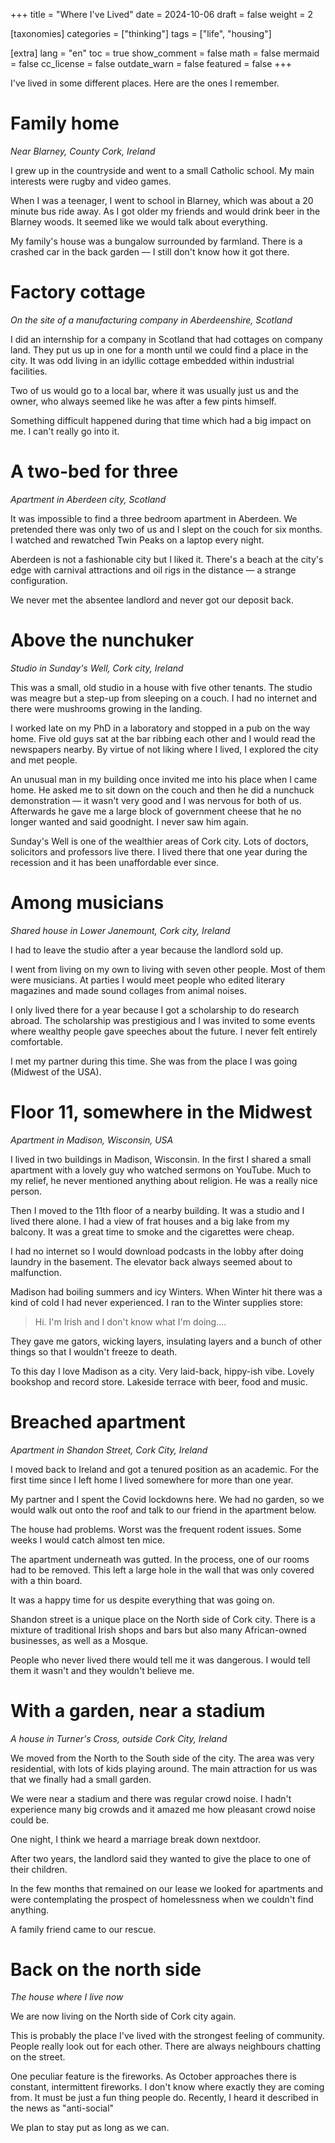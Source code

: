 +++
title = "Where I've Lived"
date = 2024-10-06
draft = false
weight = 2

[taxonomies]
categories = ["thinking"]
tags = ["life", "housing"]

[extra]
lang = "en"
toc = true
show_comment = false
math = false
mermaid = false
cc_license = false
outdate_warn = false
featured = false
+++

I've lived in some different places.
Here are the ones I remember.

<!-- more -->

# Family home

_Near Blarney, County Cork, Ireland_

I grew up in the countryside and went to a small
Catholic school.
My main interests were rugby and video games.

When I was a teenager, I went to school in Blarney,
which was about a 20 minute bus ride away.
As I got older my friends and would drink beer
in the Blarney woods.
It seemed like we would talk about everything.

My family's house was a bungalow surrounded by farmland.
There is a crashed car in the back garden — I still don't
know how it got there.

# Factory cottage

_On the site of a manufacturing company in Aberdeenshire, Scotland_

I did an internship for a company in Scotland that had cottages on company land.
They put us up in one for a month until we could find a place in the city.
It was odd living in an idyllic cottage embedded within industrial facilities.

Two of us would go to a local bar, where it was usually just us and the owner, who always seemed like he was after a few pints himself.

Something difficult happened during that time which had a big impact on me.
I can't really go into it.

# A two-bed for three

_Apartment in Aberdeen city, Scotland_

It was impossible to find a three bedroom apartment in Aberdeen.
We pretended there was only two of us and I slept on the couch for six months.
I watched and rewatched Twin Peaks on a laptop every night.

Aberdeen is not a fashionable city but I liked it.
There's a beach at the city's edge with carnival attractions and
oil rigs in the distance — a strange configuration.

We never met the absentee landlord and never got our deposit back.

# Above the nunchuker

_Studio in Sunday's Well, Cork city, Ireland_

This was a small, old studio in a house with five other tenants.
The studio was meagre but a step-up from sleeping on a couch.
I had no internet and there were mushrooms growing in the landing.

I worked late on my PhD in a laboratory and stopped in a pub on the way home.
Five old guys sat at the bar ribbing each other and I would read the newspapers nearby.
By virtue of not liking where I lived, I explored the city and met people.

An unusual man in my building once invited me into his place when I came home.
He asked me to sit down on the couch and then he did a nunchuck demonstration — it wasn't very good and I was nervous for both of us.
Afterwards he gave me a large block of government cheese that he no longer wanted and said goodnight.
I never saw him again.

Sunday's Well is one of the wealthier areas of Cork city.
Lots of doctors, solicitors and professors live there.
I lived there that one year during the recession and
it has been unaffordable ever since.

# Among musicians

_Shared house in Lower Janemount, Cork city, Ireland_

I had to leave the studio after a year because the landlord sold up.

I went from living on my own to living with seven other people.
Most of them were musicians.
At parties I would meet people who edited literary magazines and
made sound collages from animal noises.

I only lived there for a year because I got a scholarship to do research abroad.
The scholarship was prestigious and I was invited to some events where wealthy people gave speeches about the future.
I never felt entirely comfortable.

I met my partner during this time.
She was from the place I was going (Midwest of the USA).

# Floor 11, somewhere in the Midwest

_Apartment in Madison, Wisconsin, USA_

I lived in two buildings in Madison, Wisconsin.
In the first I shared a small apartment with a lovely guy who watched sermons on YouTube.
Much to my relief, he never mentioned anything about religion.
He was a really nice person.

Then I moved to the 11th floor of a nearby building.
It was a studio and I lived there alone.
I had a view of frat houses and a big lake from my balcony.
It was a great time to smoke and the cigarettes were cheap.

I had no internet so I would download podcasts in the lobby after doing laundry in the basement.
The elevator back always seemed about to malfunction.

Madison had boiling summers and icy Winters.
When Winter hit there was a kind of cold I had never experienced.
I ran to the Winter supplies store:

> Hi. I'm Irish and I don't know what I'm doing....

They gave me gators, wicking layers, insulating layers and a bunch
of other things so that I wouldn't freeze to death.

To this day I love Madison as a city.
Very laid-back, hippy-ish vibe.
Lovely bookshop and record store.
Lakeside terrace with beer, food and music.

# Breached apartment

_Apartment in Shandon Street, Cork City, Ireland_

I moved back to Ireland and got a tenured position as an academic.
For the first time since I left home I lived
somewhere for more than one year.

My partner and I spent the Covid lockdowns here.
We had no garden, so we would walk out onto the roof
and talk to our friend in the apartment below.

The house had problems.
Worst was the frequent rodent issues.
Some weeks I would catch almost ten mice.

The apartment underneath was gutted.
In the process, one of our rooms had to be removed.
This left a large hole in the wall that was only covered with a thin board.

It was a happy time for us despite everything that was going on.

Shandon street is a unique place on the North side of Cork city.
There is a mixture of traditional Irish shops and bars
but also many African-owned businesses, as well as a Mosque.

People who never lived there would tell me it was dangerous.
I would tell them it wasn't and they wouldn't believe me.

# With a garden, near a stadium

_A house in Turner's Cross, outside Cork City, Ireland_

We moved from the North to the South side of the city.
The area was very residential, with lots of kids playing around.
The main attraction for us was that we finally had a small garden.

We were near a stadium and there was regular crowd noise.
I hadn't experience many big crowds and
it amazed me how pleasant crowd noise could be.

One night, I think we heard a marriage break down nextdoor.

After two years, the landlord said they wanted
to give the place to one of their children.

In the few months that remained on our lease we
looked for apartments and were contemplating the
prospect of homelessness when we couldn't find anything.

A family friend came to our rescue.

# Back on the north side

_The house where I live now_

We are now living on the North side of Cork city again.

This is probably the place I've lived with the strongest feeling of community.
People really look out for each other.
There are always neighbours chatting on the street.

One peculiar feature is the fireworks.
As October approaches there is constant, intermittent fireworks.
I don't know where exactly they are coming from.
It must be just a fun thing people do.
Recently, I heard it described in the news as "anti-social"

We plan to stay put as long as we can.
